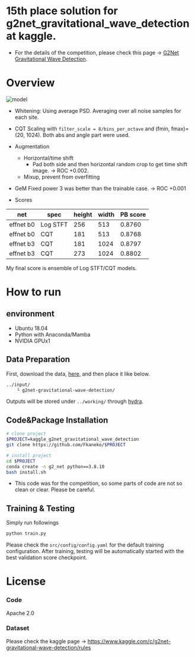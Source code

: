 # 15th place solution for g2net_gravitational_wave_detection at kaggle.
* For the details of the competition, please check this page -> [G2Net Gravitational Wave Detection](https://www.kaggle.com/c/g2net-gravitational-wave-detection/discussion).

# Overview
![model](https://user-images.githubusercontent.com/61892693/135449819-bcc73b16-eb7c-41e1-ba1a-6b870a535dfa.png)

* Whitening: Using average PSD. Averaging over all noise samples for each site.
* CQT Scaling with `filter_scale = 8/bins_per_octave` and (fmin, fmax)=(20, 1024).  Both abs and angle part were used.
* Augmentation
    * Horizontal/time shift
        * Pad both side and then horizontal random crop to get time shift image. -> ROC +0.002.
    * Mixup, prevent from overfitting
* GeM Fixed power 3 was better than the trainable case. -> ROC +0.001

* Scores

| net       | spec     | height | width | PB score |
| ---       | ---      | ---    | ---   | ---      |
| effnet b0 | Log STFT | 256    | 513   | 0.8760   |
| effnet b0 | CQT      | 181    | 513   | 0.8768   |
| effnet b3 | CQT      | 181    | 1024  | 0.8797   |
| effnet b3 | CQT      | 273    | 1024  | 0.8802  |

My final score is ensemble of Log STFT/CQT models.

# How to run
## environment
* Ubuntu 18.04
* Python with Anaconda/Mamba
* NVIDIA GPUx1

## Data Preparation
First, download the data, [here](https://www.kaggle.com/c/g2net-gravitational-wave-detection/data),
and then place it like below.
```bash
../input/
    └ g2net-gravitational-wave-detection/
```
Outputs will be stored under `../working/` through [hydra](https://hydra.cc/).

## Code&Package Installation
```bash
# clone project
$PROJECT=kaggle_g2net_gravitational_wave_detection
git clone https://github.com/Fkaneko/$PROJECT

# install project
cd $PROJECT
conda create -n g2_net python==3.8.10
bash install.sh
 ```
* This code was for the competition, so some parts of code are not so clean or clear. Please be careful.

## Training & Testing
Simply run followings
```python
python train.py
```
Please check the `src/config/config.yaml` for the default training configuration.
After training, testing will be automatically started with the best validation score checkpoint.

# License
### Code
Apache 2.0

### Dataset
Please check the kaggle page -> https://www.kaggle.com/c/g2net-gravitational-wave-detection/rules
